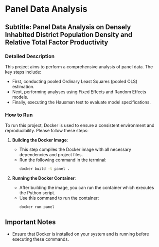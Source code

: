 # Panel Data Analysis

## Subtitle: Panel Data Analysis on Densely Inhabited District Population Density and Relative Total Factor Productivity

### Detailed Description
This project aims to perform a comprehensive analysis of panel data. The key steps include:
- First, conducting pooled Ordinary Least Squares (pooled OLS) estimation.
- Next, performing analyses using Fixed Effects and Random Effects models.
- Finally, executing the Hausman test to evaluate model specifications.

### How to Run
To run this project, Docker is used to ensure a consistent environment and reproducibility. Please follow these steps:

1. **Building the Docker Image**:
   - This step compiles the Docker image with all necessary dependencies and project files.
   - Run the following command in the terminal:
     ```bash
     docker build -t panel .
     ```

2. **Running the Docker Container**:
   - After building the image, you can run the container which executes the Python script.
   - Use this command to run the container:
     ```bash
     docker run panel
     ```

## Important Notes

- Ensure that Docker is installed on your system and is running before executing these commands.
